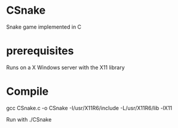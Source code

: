 # CSnake
Snake game implemented in C
# prerequisites
Runs on a X Windows server with the X11 library
# Compile
gcc CSnake.c -o CSnake -I/usr/X11R6/include -L/usr/X11R6/lib -lX11

Run with ./CSnake
